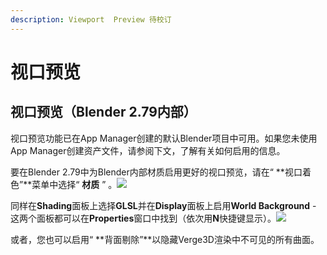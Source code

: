 ```yaml
---
description: Viewport  Preview 待校订
---
```


# 视口预览

## 视口预览（Blender 2.79内部）

视口预览功能已在App Manager创建的默认Blender项目中可用。如果您未使用App Manager创建资产文件，请参阅下文，了解有关如何启用的信息。

要在Blender 2.79中为Blender内部材质启用更好的视口预览，请在“ **视口着色”**菜单中选择“ **材质** ” 。![](https://www.soft8soft.com/docs/files/viewport_preview_blender/viewport-settings-blender1.png)

同样在**Shading**面板上选择**GLSL**并在**Display**面板上启用**World Background** - 这两个面板都可以在**Properties**窗口中找到（依次用**N**快捷键显示）。![](https://www.soft8soft.com/docs/files/viewport_preview_blender/viewport-settings-blender2.png)

或者，您也可以启用“ **背面剔除”**以隐藏Verge3D渲染中不可见的所有曲面。


